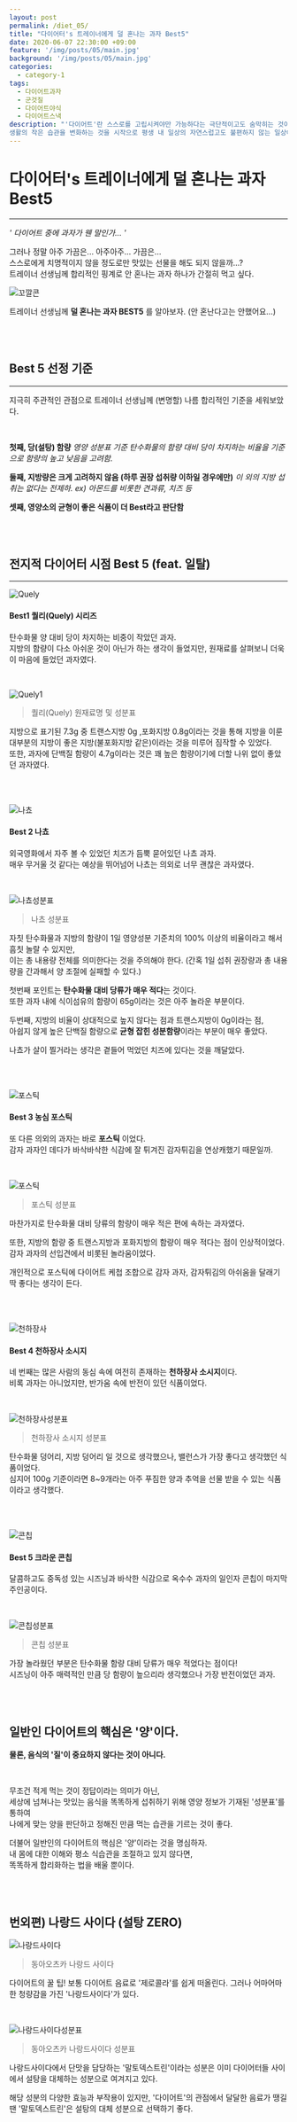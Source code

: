 ```yaml
---
layout: post
permalink: /diet_05/
title: "다이어터's 트레이너에게 덜 혼나는 과자 Best5"
date: 2020-06-07 22:30:00 +09:00
feature: '/img/posts/05/main.jpg'
background: '/img/posts/05/main.jpg'
categories:
  - category-1
tags:
  - 다이어트과자
  - 군것질
  - 다이어트야식
  - 다이어트스낵
description: "'다이어트'란 스스로를 고립시켜야만 가능하다는 극단적이고도 숨막히는 것이 아닌,
생활의 작은 습관을 변화하는 것을 시작으로 평생 내 일상의 자연스럽고도 불편하지 않는 일상이 되기를 희망한다."
---
```




# 다이어터's 트레이너에게 덜 혼나는 과자 Best5 

---

*' 다이어트 중에 과자가 웬 말인가... '*

그러나 정말 아주 가끔은... 아주아주... 가끔은...    
스스로에게 치명적이지 않을 정도로만 맛있는 선물을 해도 되지 않을까...?   
트레이너 선생님께 합리적인 핑계로 안 혼나는 과자 하나가 간절히 먹고 싶다.    

![꼬깔콘](/img/posts/05/main2.jpg)    

트레이너 선생님께 **덜 혼나는 과자 BEST5** 를 알아보자. (안 혼난다고는 안했어요...)

<br>

<br>

## Best 5 선정 기준

---

지극히 주관적인 관점으로 트레이너 선생님께 (변명할) 나름 합리적인 기준을 세워보았다.

<br>

**첫째, 당(설탕) 함량**
*영양 성분표 기준 탄수화물의 함량 대비 당이 차지하는 비율을 기준으로 함량의 높고 낮음을 고려함.*

**둘째, 지방량은 크게 고려하지 않음 (하루 권장 섭취량 이하일 경우에만)**
*이 외의 지방 섭취는 없다는 전제하. ex) 아몬드를 비롯한 견과류, 치즈 등*

**셋째, 영양소의 균형이 좋은 식품이 더 Best라고 판단함**

<br>

<br>

## 전지적 다이어터 시점 Best 5 (feat. 일탈)

---

![Quely](/img/posts/05/01.jpg)

#### Best1  퀄리(Quely) 시리즈
탄수화물 양 대비 당이 차지하는 비중이 작았던 과자.   
지방의 함량이 다소 아쉬운 것이 아닌가 하는 생각이 들었지만, 원재료를 살펴보니 더욱이 마음에 들었던 과자였다.      

<br>

![Quely1](/img/posts/05/02.jpg)

> 퀄리(Quely) 원재료명 및 성분표

지방으로 표기된 7.3g 중 트랜스지방 0g ,포화지방 0.8g이라는 것을 통해 지방을 이룬 대부분의 지방이 좋은 지방(불포화지방 같은)이라는 것을 미루어 짐작할 수 있었다.   
또한, 과자에 단백질 함량이 4.7g이라는 것은 꽤 높은 함량이기에 더할 나위 없이 좋았던 과자였다.    

<br>

<br>

![나쵸](/img/posts/05/04.jpg)

#### Best 2  나쵸

외국영화에서 자주 볼 수 있었던 치즈가 듬뿍 묻어있던 나쵸 과자.   
매우 무거울 것 같다는 예상을 뛰어넘어 나쵸는 의외로 너무 괜찮은 과자였다.

<br>

![나쵸성분표](/img/posts/05/05.jpg)

> 나쵸 성분표

자칫 탄수화물과 지방의 함량이 1일 영양성분 기준치의 100% 이상의 비율이라고 해서 흠칫 놀랄 수 있지만,   
이는 총 내용량 전체를 의미한다는 것을 주의해야 한다. (간혹 1일 섭취 권장량과 총 내용량을 간과해서 양 조절에 실패할 수 있다.)

첫번째 포인트는 **탄수화물 대비 당류가 매우 적다**는 것이다.   
또한 과자 내에 식이섬유의 함량이 65g이라는 것은 아주 놀라운 부분이다.

두번째, 지방의 비율이 상대적으로 높지 않다는 점과 트랜스지방이 0g이라는 점,   
아쉽지 않게 높은 단백질 함량으로 **균형 잡힌 성분함량**이라는 부분이 매우 좋았다.

나쵸가 살이 찔거라는 생각은 곁들어 먹었던 치즈에 있다는 것을 깨달았다.

<br>

<br>

![포스틱](/img/posts/05/06.jpg)

#### Best 3  농심 포스틱

또 다른 의외의 과자는 바로 **포스틱** 이었다.   
감자 과자인 데다가 바삭바삭한 식감에 잘 튀겨진 감자튀김을 연상캐했기 때문일까.

<br>

![포스틱](/img/posts/05/06.jpg)

> 포스틱 성분표

마찬가지로 탄수화물 대비 당류의 함량이 매우 적은 편에 속하는 과자였다.

또한, 지방의 함량 중 트랜스지방과 포화지방의 함량이 매우 적다는 점이 인상적이었다.   
감자 과자의 선입견에서 비롯된 놀라움이었다.

개인적으로 포스틱에 다이어트 케첩 조합으로 감자 과자, 감자튀김의 아쉬움을 달래기 딱 좋다는 생각이 든다.

<br>

<br>

![천하장사](/img/posts/05/08.jpg)

#### Best 4  천하장사 소시지

네 번째는 많은 사람의 동심 속에 여전히 존재하는 **천하장사 소시지**이다.   
비록 과자는 아니었지만, 반가움 속에 반전이 있던 식품이었다.

<br>

![천하장사성분표](/img/posts/05/10.jpg)

> 천하장사 소시지 성분표

탄수화물 덩어리, 지방 덩어리 일 것으로 생각했으나, 밸런스가 가장 좋다고 생각했던 식품이었다.   
심지어 100g 기준이라면 8~9개라는 아주 푸짐한 양과 추억을 선물 받을 수 있는 식품이라고 생각했다.

<br>

<br>

![콘칩](/img/posts/05/11.jpg)

#### Best 5  크라운 콘칩

달콤하고도 중독성 있는 시즈닝과 바삭한 식감으로 옥수수 과자의 일인자 콘칩이 마지막 주인공이다.

<br>

![콘칩성분표](/img/posts/05/12.jpg)

> 콘칩 성분표

가장 놀라웠던 부분은 탄수화물 함량 대비 당류가 매우 적었다는 점이다!   
시즈닝이 아주 매력적인 만큼 당 함량이 높으리라 생각했으나 가장 반전이었던 과자.

<br>

<br>

## 일반인 다이어트의 핵심은 '양'이다.

**물론, 음식의 '질'이 중요하지 않다는 것이 아니다.**

<br>

무조건 적게 먹는 것이 정답이라는 의미가 아닌,   
세상에 넘쳐나는 맛있는 음식을 똑똑하게 섭취하기 위해 영양 정보가 기재된 '성분표'를 통하여   
나에게 맞는 양을 판단하고 정해진 만큼 먹는 습관을 기르는 것이 좋다. 

더불어 일반인의 다이어트의 핵심은 '양'이라는 것을 명심하자.   
내 몸에 대한 이해와 평소 식습관을 조절하고 있지 않다면,   
똑똑하게 합리화하는 법을 배울 뿐이다.

<br>

<br>

## 번외편) 나랑드 사이다 (설탕 ZERO)

![나랑드사이다](/img/posts/05/13.jpg)

> 동아오츠카 나랑드 사이다

다이어트의 꿀 팁! 
보통 다이어트 음료로 '제로콜라'를 쉽게 떠올린다.
그러나 어마어마한 청량감을 가진 '나랑드사이다'가 있다.

<br>

![나랑드사이다성분표](/img/posts/05/14.jpg)

> 동아오츠카 나랑드사이다 성분표

나랑드사이다에서 단맛을 담당하는 '말토덱스트린'이라는 성분은 이미 다이어터들 사이에서
설탕을 대체하는 성분으로 여겨지고 있다. 

해당 성분의 다양한 효능과 부작용이 있지만,
'다이어트'의 관점에서 달달한 음료가 땡길 땐 '말토덱스트린'은 설탕의 대체 성분으로 선택하기 좋다.

<br>

<br>